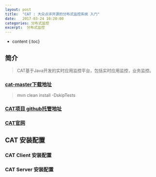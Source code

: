 ```yaml
---
layout: post
title:  "CAT : 大众点评开源的分布式监控系统 入门"
date:   2017-03-24 10:20:00
categories: 分布式监控
excerpt:  分布式监控 
---
```


* content
{:toc}

##  简介  

> CAT基于Java开发的实时应用监控平台，包括实时应用监控，业务监控。
  
### [cat-master下载地址](http://pan.baidu.com/s/1c9wvzK)
>  mvn clean install -DskipTests  


###  [CAT项目 github托管地址](https://github.com/dianping/cat)    

###  [CAT官网 ](http://unidal.org/)  
##  CAT  安装配置    
  
### CAT  Client  安装配置  
 
 ### CAT Server  安装配置  